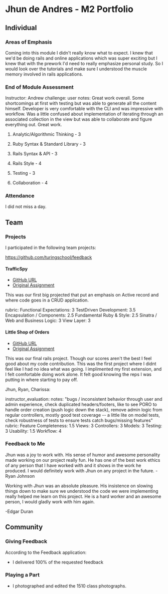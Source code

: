 # Jhun de Andres - M2 Portfolio

## Individual

### Areas of Emphasis

Coming into this module I didn't really know what to expect. I knew that we'd be doing rails and online applications which was super exciting but I knew that with the prework I'd need to really emphasize personal study. So I would look over the tutorials and make sure I understood the muscle memory involved in rails applications.

### End of Module Assessment

Instructor: Andrew
challenge: user
notes: Great work overall. Some shortcomings at first with testing but was able to generate all the content himself. Developer is very comfortable with the CLI and was impressive with workflow. Was a little confused about implementation of iterating through an associated collection in the view but was able to collaborate and figure everything out. Great work.

1. Analytic/Algorithmic Thinking - 3

2. Ruby Syntax & Standard Library - 3

3. Rails Syntax & API - 3

4. Rails Style - 4

5. Testing - 3

6. Collaboration - 4

### Attendance

I did not miss a day.

## Team

### Projects

I participated in the following team projects:

https://github.com/turingschool/feedback

#### TrafficSpy

* [GitHub URL](https://github.com/edgarduran/traffic-spy-skeletont)
* [Original Assignment](https://github.com/turingschool/curriculum/blob/master/source/projects/traffic_spy.markdown)

This was our first big projected that put an emphasis on Active record and where code goes in a CRUD application.

rubric:
  Functional Expectations: 3
  TestDriven Development: 3.5
  Encapsulation / Components: 2.5
  Fundamental Ruby & Style: 2.5
  Sinatra / Web and Business Logic: 3
  View Layer: 3

#### Little Shop of Orders

* [GitHub URL](https://github.com/jcasimir/robodoku)
* [Original Assignment](http://github.com/turingschool/challenges/robodoku.markdown)

This was our final rails project. Though our scores aren't the best I feel good about my code contribution. This was the first project where I didnt feel like I had no idea what was going. I implimented my first extension, and I felt comfortable doing work alone. It felt good knowing the reps I was putting in where starting to pay off.

Jhun, Ryan, Charissa:

  instructor_evaluation:
  notes: "bugs / inconsistent behavior through user and admin experience, check duplicated headers/footers, like to see PORO to handle order creation (push logic down the stack), remove admin logic from regular controllers, mostly good test coverage -- a little lite on model tests, check robustness of tests to ensure tests catch bugs/missing features"
  rubric:
    Feature Completeness: 1.5
    Views: 3
    Controllers: 3
    Models: 3
    Testing: 3
    Usability: 1.5
    Workflow: 4


### Feedback to Me

Jhun was a joy to work with. His sense of humor and awesome personality made working on our project really fun. He has one of the best work ethics of any person that I have worked with and it shows in the work he produced. I would definitely work with Jhun on any project in the future.
-Ryan Johnson

Working with Jhun was an absolute pleasure. His insistence on slowing things down to make sure we understood the code we were implementing really helped me learn on this project.  He is a hard worker and an awesome person, I would gladly work with him again.

-Edgar Duran


## Community

### Giving Feedback

According to the Feedback application:

* I delivered 100% of the requested feedback

### Playing a Part

* I photographed and edited the 1510 class photographs.
